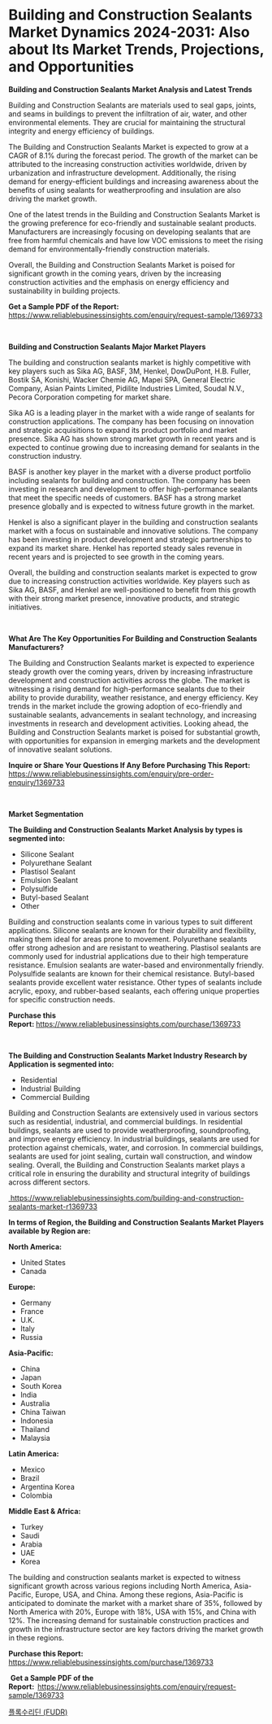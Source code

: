<p><h1>Building and Construction Sealants Market Dynamics 2024-2031: Also about Its Market Trends, Projections, and Opportunities</h1></p><p><strong>Building and Construction Sealants Market Analysis and Latest Trends</strong></p>
<p><p>Building and Construction Sealants are materials used to seal gaps, joints, and seams in buildings to prevent the infiltration of air, water, and other environmental elements. They are crucial for maintaining the structural integrity and energy efficiency of buildings.</p><p>The Building and Construction Sealants Market is expected to grow at a CAGR of 8.1% during the forecast period. The growth of the market can be attributed to the increasing construction activities worldwide, driven by urbanization and infrastructure development. Additionally, the rising demand for energy-efficient buildings and increasing awareness about the benefits of using sealants for weatherproofing and insulation are also driving the market growth.</p><p>One of the latest trends in the Building and Construction Sealants Market is the growing preference for eco-friendly and sustainable sealant products. Manufacturers are increasingly focusing on developing sealants that are free from harmful chemicals and have low VOC emissions to meet the rising demand for environmentally-friendly construction materials.</p><p>Overall, the Building and Construction Sealants Market is poised for significant growth in the coming years, driven by the increasing construction activities and the emphasis on energy efficiency and sustainability in building projects.</p></p>
<p><strong>Get a Sample PDF of the Report:&nbsp;</strong> <a href="https://www.reliablebusinessinsights.com/enquiry/request-sample/1369733">https://www.reliablebusinessinsights.com/enquiry/request-sample/1369733</a></p>
<p>&nbsp;</p>
<p><strong>Building and Construction Sealants Major Market Players</strong></p>
<p><p>The building and construction sealants market is highly competitive with key players such as Sika AG, BASF, 3M, Henkel, DowDuPont, H.B. Fuller, Bostik SA, Konishi, Wacker Chemie AG, Mapei SPA, General Electric Company, Asian Paints Limited, Pidilite Industries Limited, Soudal N.V., Pecora Corporation competing for market share. </p><p>Sika AG is a leading player in the market with a wide range of sealants for construction applications. The company has been focusing on innovation and strategic acquisitions to expand its product portfolio and market presence. Sika AG has shown strong market growth in recent years and is expected to continue growing due to increasing demand for sealants in the construction industry.</p><p>BASF is another key player in the market with a diverse product portfolio including sealants for building and construction. The company has been investing in research and development to offer high-performance sealants that meet the specific needs of customers. BASF has a strong market presence globally and is expected to witness future growth in the market.</p><p>Henkel is also a significant player in the building and construction sealants market with a focus on sustainable and innovative solutions. The company has been investing in product development and strategic partnerships to expand its market share. Henkel has reported steady sales revenue in recent years and is projected to see growth in the coming years.</p><p>Overall, the building and construction sealants market is expected to grow due to increasing construction activities worldwide. Key players such as Sika AG, BASF, and Henkel are well-positioned to benefit from this growth with their strong market presence, innovative products, and strategic initiatives.</p></p>
<p>&nbsp;</p>
<p><strong>What Are The Key Opportunities For Building and Construction Sealants Manufacturers?</strong></p>
<p><p>The Building and Construction Sealants market is expected to experience steady growth over the coming years, driven by increasing infrastructure development and construction activities across the globe. The market is witnessing a rising demand for high-performance sealants due to their ability to provide durability, weather resistance, and energy efficiency. Key trends in the market include the growing adoption of eco-friendly and sustainable sealants, advancements in sealant technology, and increasing investments in research and development activities. Looking ahead, the Building and Construction Sealants market is poised for substantial growth, with opportunities for expansion in emerging markets and the development of innovative sealant solutions.</p></p>
<p><strong>Inquire or Share Your Questions If Any Before Purchasing This Report:</strong> <a href="https://www.reliablebusinessinsights.com/enquiry/pre-order-enquiry/1369733">https://www.reliablebusinessinsights.com/enquiry/pre-order-enquiry/1369733</a></p>
<p>&nbsp;</p>
<p><strong>Market Segmentation</strong></p>
<p><strong>The Building and Construction Sealants Market Analysis by types is segmented into:</strong></p>
<p><ul><li>Silicone Sealant</li><li>Polyurethane Sealant</li><li>Plastisol Sealant</li><li>Emulsion Sealant</li><li>Polysulfide</li><li>Butyl-based Sealant</li><li>Other</li></ul></p>
<p><p>Building and construction sealants come in various types to suit different applications. Silicone sealants are known for their durability and flexibility, making them ideal for areas prone to movement. Polyurethane sealants offer strong adhesion and are resistant to weathering. Plastisol sealants are commonly used for industrial applications due to their high temperature resistance. Emulsion sealants are water-based and environmentally friendly. Polysulfide sealants are known for their chemical resistance. Butyl-based sealants provide excellent water resistance. Other types of sealants include acrylic, epoxy, and rubber-based sealants, each offering unique properties for specific construction needs.</p></p>
<p><strong>Purchase this Report:&nbsp;</strong><a href="https://www.reliablebusinessinsights.com/purchase/1369733">https://www.reliablebusinessinsights.com/purchase/1369733</a></p>
<p>&nbsp;</p>
<p><strong>The Building and Construction Sealants Market Industry Research by Application is segmented into:</strong></p>
<p><ul><li>Residential</li><li>Industrial Building</li><li>Commercial Building</li></ul></p>
<p><p>Building and Construction Sealants are extensively used in various sectors such as residential, industrial, and commercial buildings. In residential buildings, sealants are used to provide weatherproofing, soundproofing, and improve energy efficiency. In industrial buildings, sealants are used for protection against chemicals, water, and corrosion. In commercial buildings, sealants are used for joint sealing, curtain wall construction, and window sealing. Overall, the Building and Construction Sealants market plays a critical role in ensuring the durability and structural integrity of buildings across different sectors.</p></p>
<p><a href="https://www.reliablebusinessinsights.com/building-and-construction-sealants-market-r1369733">&nbsp;https://www.reliablebusinessinsights.com/building-and-construction-sealants-market-r1369733</a></p>
<p><strong>In terms of Region, the Building and Construction Sealants Market Players available by Region are:</strong></p>
<p>
    <p> <strong> North America: </strong>
        <ul>
            <li>United States</li>
            <li>Canada</li>
        </ul>
        </p> 
    <p> <strong> Europe: </strong>
        <ul>
            <li>Germany</li>
            <li>France</li>
            <li>U.K.</li>
            <li>Italy</li>
            <li>Russia</li>
        </ul>
        </p> 
    <p> <strong> Asia-Pacific: </strong>
        <ul>
            <li>China</li>
            <li>Japan</li>
            <li>South Korea</li>
            <li>India</li>
            <li>Australia</li>
            <li>China Taiwan</li>
            <li>Indonesia</li>
            <li>Thailand</li>
            <li>Malaysia</li>
        </ul>
        </p> 
    <p> <strong> Latin America: </strong>
        <ul>
            <li>Mexico</li>
            <li>Brazil</li>
            <li>Argentina Korea</li>
            <li>Colombia</li>
        </ul>
        </p> 
    <p> <strong> Middle East & Africa: </strong>
        <ul>
            <li>Turkey</li>
            <li>Saudi</li>
            <li>Arabia</li>
            <li>UAE</li>
            <li>Korea</li>
        </ul>
    </p>
    </p>
<p><p>The building and construction sealants market is expected to witness significant growth across various regions including North America, Asia-Pacific, Europe, USA, and China. Among these regions, Asia-Pacific is anticipated to dominate the market with a market share of 35%, followed by North America with 20%, Europe with 18%, USA with 15%, and China with 12%. The increasing demand for sustainable construction practices and growth in the infrastructure sector are key factors driving the market growth in these regions.</p></p>
<p><strong>Purchase this Report: </strong><a href="https://www.reliablebusinessinsights.com/purchase/1369733">https://www.reliablebusinessinsights.com/purchase/1369733</a></p>
<p>&nbsp;<strong>Get a Sample PDF of the Report:&nbsp;&nbsp;</strong><a href="https://www.reliablebusinessinsights.com/enquiry/request-sample/1369733">https://www.reliablebusinessinsights.com/enquiry/request-sample/1369733</a></p>
<p><strong></strong></p>
<p><p><a href="https://medium.com/@bud567768/%ED%94%8C%EB%A1%9D%EC%8A%A4%EB%A6%AC%EB%94%98-fudr-%EC%8B%9C%EC%9E%A5%EC%9D%80-%EC%8B%9C%EC%9E%A5-%EC%A0%90%EC%9C%A0%EC%9C%A8-%EA%B7%9C%EB%AA%A8-%EB%B0%8F-2031%EB%85%84%EA%B9%8C%EC%A7%80%EC%9D%98-%EC%98%88%EC%83%81-%EA%B8%B0%EA%B0%84%EC%97%90-%EC%B4%88%EC%A0%90%EC%9D%84-%EB%A7%9E%EC%B6%A5%EB%8B%88%EB%8B%A4-d1a9eaaed4f5">플록수리딘 (FUDR)</a></p></p>